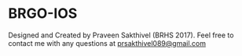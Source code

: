 # BRGO-IOS
Designed and Created by Praveen Sakthivel (BRHS 2017). Feel free to contact me with any questions at prsakthivel089@gmail.com

